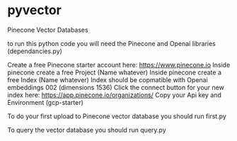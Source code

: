 # pyvector
Pinecone Vector Databases


to run this python code you will need the Pinecone and Openai libraries (dependancies.py)


Create a free Pinecone starter account here: https://www.pinecone.io
Inside pinecone create a free Project (Name whatever)
Inside pinecone create a free Index (Name whatever)
Index should be copmatible with Openai embeddings 002 (dimensions 1536)
Click the connect button for your new index here: https://app.pinecone.io/organizations/
Copy your Api key and Environment (gcp-starter)

To do your first upload to Pinecone vector database you should run first.py

To query the vector database you should run query.py
